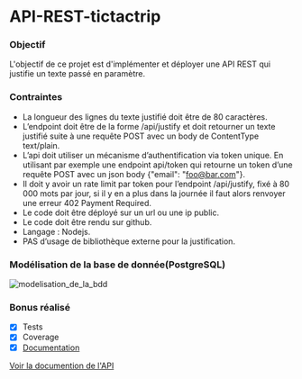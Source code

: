 # API-REST-tictactrip

### Objectif
L'objectif de ce projet est d'implémenter et déployer une API REST qui justifie un texte passé en paramètre.

### Contraintes
- La longueur des lignes du texte justifié doit être de 80 caractères.
- L’endpoint doit être de la forme /api/justify et doit retourner un texte justifié suite à une requête POST avec un body de ContentType text/plain.
- L’api doit utiliser un mécanisme d’authentification via token unique. En utilisant par exemple une endpoint api/token qui retourne  un token d’une requête POST avec un json body {"email": "foo@bar.com"}.
- Il doit y avoir un rate limit par token pour l’endpoint /api/justify, fixé à 80 000 mots par jour, si il y en a plus dans la journée il faut alors renvoyer une erreur 402 Payment Required.
- Le code doit être déployé sur un url ou une ip public.
- Le code doit être rendu sur github.
- Langage : Nodejs.
- PAS d’usage de bibliothèque externe pour la justification.

### Modélisation de la base de donnée(PostgreSQL)

![modelisation_de_la_bdd](https://user-images.githubusercontent.com/86422799/154759725-be2a1959-a899-4b98-b1dc-a7af8cb37bef.JPG)

### Bonus réalisé
- [x] Tests
- [x] Coverage
- [x] [Documentation](documentation/README.md) 

[Voir la documention de l'API](documentation/README.md) 